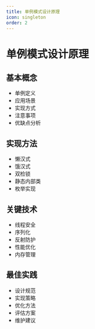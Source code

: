 ```yaml
---
title: 单例模式设计原理
icon: singleton
order: 2
---
```


# 单例模式设计原理

## 基本概念
- 单例定义
- 应用场景
- 实现方式
- 注意事项
- 优缺点分析

## 实现方法
- 懒汉式
- 饿汉式
- 双检锁
- 静态内部类
- 枚举实现

## 关键技术
- 线程安全
- 序列化
- 反射防护
- 性能优化
- 内存管理

## 最佳实践
- 设计规范
- 实现策略
- 优化方法
- 评估方案
- 维护建议
